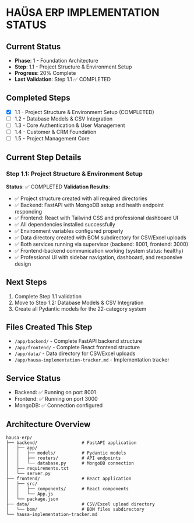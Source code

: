 # HAÜSA ERP IMPLEMENTATION STATUS

## Current Status
- **Phase**: 1 - Foundation Architecture
- **Step**: 1.1 - Project Structure & Environment Setup
- **Progress**: 20% Complete
- **Last Validation**: Step 1.1 ✅ COMPLETED

## Completed Steps
- [x] 1.1 - Project Structure & Environment Setup (COMPLETED)
- [ ] 1.2 - Database Models & CSV Integration
- [ ] 1.3 - Core Authentication & User Management
- [ ] 1.4 - Customer & CRM Foundation
- [ ] 1.5 - Project Management Core

## Current Step Details
### Step 1.1: Project Structure & Environment Setup
**Status**: ✅ COMPLETED
**Validation Results**:
- ✅ Project structure created with all required directories
- ✅ Backend: FastAPI with MongoDB setup and health endpoint responding
- ✅ Frontend: React with Tailwind CSS and professional dashboard UI
- ✅ All dependencies installed successfully
- ✅ Environment variables configured properly
- ✅ Data directory created with BOM subdirectory for CSV/Excel uploads
- ✅ Both services running via supervisor (backend: 8001, frontend: 3000)
- ✅ Frontend-backend communication working (system status: healthy)
- ✅ Professional UI with sidebar navigation, dashboard, and responsive design

## Next Steps
1. Complete Step 1.1 validation
2. Move to Step 1.2: Database Models & CSV Integration
3. Create all Pydantic models for the 22-category system

## Files Created This Step
- `/app/backend/` - Complete FastAPI backend structure
- `/app/frontend/` - Complete React frontend structure
- `/app/data/` - Data directory for CSV/Excel uploads
- `/app/hausa-implementation-tracker.md` - Implementation tracker

## Service Status
- Backend: ✅ Running on port 8001
- Frontend: ✅ Running on port 3000
- MongoDB: ✅ Connection configured

## Architecture Overview
```
hausa-erp/
├── backend/                 # FastAPI application
│   ├── app/
│   │   ├── models/          # Pydantic models
│   │   ├── routers/         # API endpoints
│   │   └── database.py      # MongoDB connection
│   ├── requirements.txt
│   └── server.py
├── frontend/                # React application
│   ├── src/
│   │   ├── components/      # React components
│   │   └── App.js
│   └── package.json
├── data/                    # CSV/Excel upload directory
│   └── bom/                 # BOM files subdirectory
└── hausa-implementation-tracker.md
```